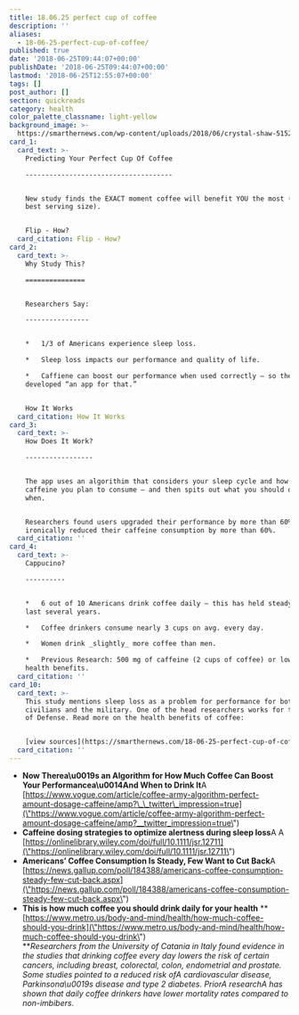 ```yaml
---
title: 18.06.25 perfect cup of coffee
description: ''
aliases:
  - 18-06-25-perfect-cup-of-coffee/
published: true
date: '2018-06-25T09:44:07+00:00'
publishDate: '2018-06-25T09:44:07+00:00'
lastmod: '2018-06-25T12:55:07+00:00'
tags: []
post_author: []
section: quickreads
category: health
color_palette_classname: light-yellow
background_image: >-
  https://smarthernews.com/wp-content/uploads/2018/06/crystal-shaw-515208-unsplash-scaled.jpg
card_1:
  card_text: >-
    Predicting Your Perfect Cup Of Coffee

    -------------------------------------


    New study finds the EXACT moment coffee will benefit YOU the most (and your
    best serving size).


    Flip - How?
  card_citation: Flip - How?
card_2:
  card_text: >-
    Why Study This?

    ===============


    Researchers Say:

    ----------------


    *   1/3 of Americans experience sleep loss.

    *   Sleep loss impacts our performance and quality of life.

    *   Caffiene can boost our performance when used correctly – so they
    developed “an app for that.”


    How It Works
  card_citation: How It Works
card_3:
  card_text: >-
    How Does It Work?

    -----------------


    The app uses an algorithim that considers your sleep cycle and how much
    caffeine you plan to consume – and then spits out what you should drink and
    when.


    Researchers found users upgraded their performance by more than 60% &
    ironically reduced their caffeine consumption by more than 60%.
  card_citation: ''
card_4:
  card_text: >-
    Cappucino?

    ----------


    *   6 out of 10 Americans drink coffee daily – this has held steady over the
    last several years.

    *   Coffee drinkers consume nearly 3 cups on avg. every day.

    *   Women drink _slightly_ more coffee than men.

    *   Previous Research: 500 mg of caffeine (2 cups of coffee) or lower = best
    health benefits.
  card_citation: ''
card_10:
  card_text: >-
    This study mentions sleep loss as a problem for performance for both
    civilians and the military. One of the head researchers works for the Dept.
    of Defense. Read more on the health benefits of coffee:


    [view sources](https://smarthernews.com/18-06-25-perfect-cup-of-coffee/)
  card_citation: ''
---
```

*   **Now Therea\\u0019s an Algorithm for How Much Coffee Can Boost Your Performancea\\u0014And When to Drink It**A [https://www.vogue.com/article/coffee-army-algorithm-perfect-amount-dosage-caffeine/amp?\_\_twitter\_impression=true](\"https://www.vogue.com/article/coffee-army-algorithm-perfect-amount-dosage-caffeine/amp?__twitter_impression=true\")
*   **Caffeine dosing strategies to optimize alertness during sleep loss**A A [https://onlinelibrary.wiley.com/doi/full/10.1111/jsr.12711](\"https://onlinelibrary.wiley.com/doi/full/10.1111/jsr.12711\")
*   **Americans’ Coffee Consumption Is Steady, Few Want to Cut Back**A [https://news.gallup.com/poll/184388/americans-coffee-consumption-steady-few-cut-back.aspx](\"https://news.gallup.com/poll/184388/americans-coffee-consumption-steady-few-cut-back.aspx\")
*   **This is how much coffee you should drink daily for your health** **[https://www.metro.us/body-and-mind/health/how-much-coffee-should-you-drink](\"https://www.metro.us/body-and-mind/health/how-much-coffee-should-you-drink\")  
    **_Researchers from the University of Catania in Italy found evidence in the studies that drinking coffee every day lowers the risk of certain cancers, including breast, colorectal, colon, endometrial and prostate. Some studies pointed to a reduced risk ofA cardiovascular disease, Parkinsona\\u0019s disease and type 2 diabetes. PriorA researchA has shown that daily coffee drinkers have lower mortality rates compared to non-imbibers._
